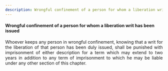```yaml
---
description: Wrongful confinement of a person for whom a liberation writ has been issued
---
```


#### Wrongful confinement of a person for whom a liberation writ has been issued
<div style="text-align: justify">

Whoever keeps any person in wrongful confinement, knowing that a writ for the liberation of that person has been duly issued, shall be punished with imprisonment of either description for a term which may extend to two years in addition to any term of imprisonment to which he may be liable under any other section of this chapter.

</div>
